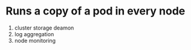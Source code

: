 # Runs a copy of a pod in every node 
1. cluster storage deamon
2. log aggregation
3. node monitoring